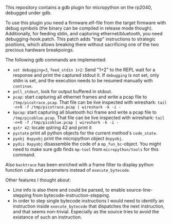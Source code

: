 This repository contains a gdb plugin for micropython on the rp2040, debugged under gdb.

To use this plugin you need a firmware.elf-file from the target firmware with debug symbols (the binary can be compiled in release mode though).
Additionally, for feeding stdin, and capturing ethernet/bluetooth, you need debugging-hook.patch.
This patch adds "trap" instructions to strategic positions, which allows breaking there without sacrificing one of the two precious hardware breakpoings.

The following gdb commands are implemented:
* `set debugging=3`, `feed_stdin 1+2`: Send "1+2" to the REPL wait for a response and print the captured stdout it. If `debugging` is not set, only stdin is set, and the execution needs to be resumed manually with `continue`.
* `poll_stdout`, look for output buffered in stdout.
* `pcap`: start capturing all ethernet frames and write a pcap file to `/tmp/picotrace.pcap`. That file can be live inspected with wireshark: `tail -n+0 -f /tmp/picotrace.pcap | wireshark -k -i -`
* `bpcap`: start capturing all bluetooth hci frame and write a pcap file to `/tmp/picoblue.pcap`. That file can be live inspected with wireshark: `tail -n+0 -f /tmp/picoblue.pcap | wireshark -k -i -`
* `qstr 42`: locate qstring 42 and print it
* `pystate` print all python objects for the current method's `code_state`.
* `pyobj 0xpyobj` print the micropython object `0xpyobj`.
* `pydis 0xpyobj` disassemble the code of a `mp_fun_bc`-object. You might need to make sure gdb finds `mp-tool` from `micropython/tools` for this command.

Also `backtrace` has been enriched with a frame filter to display python function calls and parameters instead of `execute_bytecode`.

Other features I thought about:
- Line info is also there and could be parsed, to enable source-line-stepping from bytecode-instruction-stepping.
- In order to step single bytecode instructions I would need to identify an instruction inside `execute_bytecode` that dispatches the next instruction, and that seems non-trivial. Especially as the source tries to avoid the existance of such an instruction.
